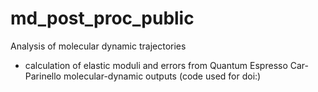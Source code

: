 # md_post_proc_public
Analysis of molecular dynamic trajectories

  - calculation of elastic moduli and errors from Quantum Espresso Car-Parinello molecular-dynamic outputs (code used for doi:) 
